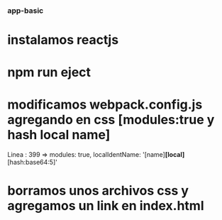 ### app-basic
# instalamos reactjs
# npm run eject
# modificamos webpack.config.js agregando en css [modules:true y hash local name]
Linea : 399  => modules: true, localIdentName: '[name]__[local]__[hash:base64:5]'
# borramos unos archivos css y agregamos un link en index.html
<link href="https://fonts.googleapis.com/css?family=Open+Sans:400,700" rel="stylesheet">
